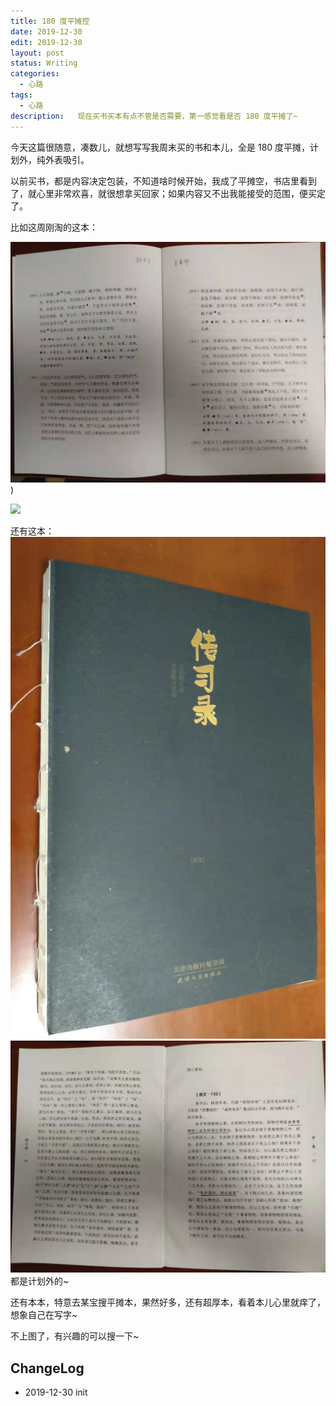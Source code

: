 ```yaml
---
title: 180 度平摊控
date: 2019-12-30
edit: 2019-12-30
layout: post
status: Writing
categories:
  - 心路
tags:
  - 心路
description:   现在买书买本有点不管是否需要，第一感觉看是否 180 度平摊了~
---
```


今天这篇很随意，凑数儿，就想写写我周末买的书和本儿，全是 180 度平摊，计划外，纯外表吸引。

以前买书，都是内容决定包装，不知道啥时候开始，我成了平摊空，书店里看到了，就心里非常欢喜，就很想拿买回家；如果内容又不出我能接受的范围，便买定了。

比如这周刚淘的这本：

![](8551577716378_.pic.jpg))

![](8521577716373_.pic)

还有这本：
![](8531577716375_.pic.jpg)
![](8541577716376_.pic.jpg)
都是计划外的~

还有本本，特意去某宝搜平摊本，果然好多，还有超厚本，看着本儿心里就痒了，想象自己在写字~

不上图了，有兴趣的可以搜一下~

## ChangeLog
- 2019-12-30 init